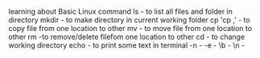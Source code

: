 learning about Basic Linux command <ln>
    ls - to list all files and folder in directory
    mkdir - to make directory in current working folder
    cp 'cp <file name> ,'  - to copy file from one location to other 
    mv - to move file from one location to other 
    rm -to remove/delete filefom one location to other 
    cd - to change working directory
    echo - to print some text in terminal 
        -n - 
        -e -
        \b -
        \n -